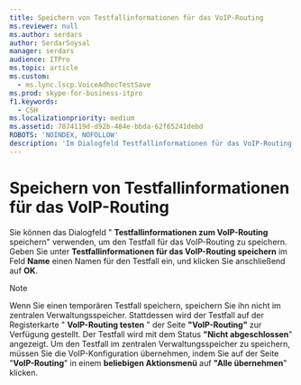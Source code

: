 ```yaml
---
title: Speichern von Testfallinformationen für das VoIP-Routing
ms.reviewer: null
ms.author: serdars
author: SerdarSoysal
manager: serdars
audience: ITPro
ms.topic: article
ms.custom:
  - ms.lync.lscp.VoiceAdhocTestSave
ms.prod: skype-for-business-itpro
f1.keywords:
  - CSH
ms.localizationpriority: medium
ms.assetid: 7874119d-d92b-484e-bbda-62f65241debd
ROBOTS: 'NOINDEX, NOFOLLOW'
description: 'Im Dialogfeld Testfallinformationen für das VoIP-Routing speichern können Sie einen temporären Testfall für das VoIP-Routing speichern. Geben Sie unter Testfallinformationen für das VoIP-Routing speichern im Feld Name einen Namen für den Testfall ein, und klicken Sie anschließend auf OK.'
---
```


# <a name="save-voice-routing-test-case-information"></a>Speichern von Testfallinformationen für das VoIP-Routing
 
Sie können das Dialogfeld " **Testfallinformationen zum VoIP-Routing** speichern" verwenden, um den Testfall für das VoIP-Routing zu speichern. Geben Sie unter **Testfallinformationen für das VoIP-Routing speichern** im Feld **Name** einen Namen für den Testfall ein, und klicken Sie anschließend auf **OK**. 
  
> [!NOTE]
> Wenn Sie einen temporären Testfall speichern, speichern Sie ihn nicht im zentralen Verwaltungsspeicher. Stattdessen wird der Testfall auf der Registerkarte " **VoIP-Routing testen** " der Seite **"VoIP-Routing"** zur Verfügung gestellt. Der Testfall wird mit dem Status **"Nicht abgeschlossen**" angezeigt. Um den Testfall im zentralen Verwaltungsspeicher zu speichern, müssen Sie die VoIP-Konfiguration übernehmen, indem Sie auf der Seite "**VoIP-Routing**" in einem **beliebigen Aktionsmenü** auf **"Alle übernehmen**" klicken.
  
 
  

